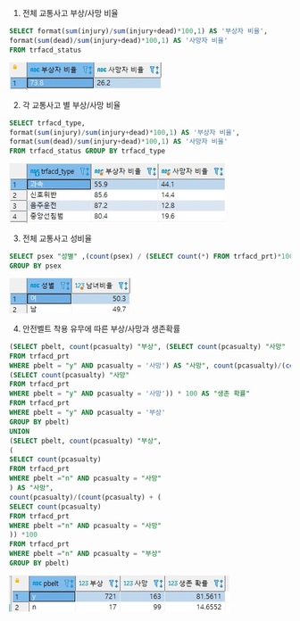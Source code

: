 1. 전체 교통사고 부상/사망 비율
```sql
SELECT format(sum(injury)/sum(injury+dead)*100,1) AS '부상자 비율', 
format(sum(dead)/sum(injury+dead)*100,1) AS '사망자 비율' 
FROM trfacd_status
```
<img src="../IMAGE/g1.jpg">


2. 각 교통사고 별 부상/사망 비율
```sql
SELECT trfacd_type, 
format(sum(injury)/sum(injury+dead)*100,1) AS '부상자 비율', 
format(sum(dead)/sum(injury+dead)*100,1) AS '사망자 비율'
FROM trfacd_status GROUP BY trfacd_type
```
<img src="../IMAGE/g2.jpg">

3. 전체 교통사고 성비율
```sql
SELECT psex "성별" ,(count(psex) / (SELECT count(*) FROM trfacd_prt)*100) AS "남녀비율" FROM trfacd_prt
GROUP BY psex
```
<img src="../IMAGE/g3.jpg">

4. 안전벨트 착용 유무에 따른 부상/사망과 생존확률
```sql
(SELECT pbelt, count(pcasualty) "부상", (SELECT count(pcasualty) "사망"
FROM trfacd_prt
WHERE pbelt = "y" AND pcasualty = '사망') AS "사망", count(pcasualty)/(count(pcasualty)+
(SELECT count(pcasualty) "사망"
FROM trfacd_prt
WHERE pbelt = "y" AND pcasualty = '사망')) * 100 AS "생존 확률"
FROM trfacd_prt
WHERE pbelt = "y" AND pcasualty = '부상'
GROUP BY pbelt)
UNION
(SELECT pbelt, count(pcasualty) "부상",
(
SELECT count(pcasualty)
FROM trfacd_prt
WHERE pbelt ="n" AND pcasualty = "사망"
) AS "사망",
count(pcasualty)/(count(pcasualty) + (
SELECT count(pcasualty)
FROM trfacd_prt
WHERE pbelt ="n" AND pcasualty = "사망"
)) *100
FROM trfacd_prt
WHERE pbelt ="n" AND pcasualty = "부상" 
GROUP BY pbelt)
```
<img src="../IMAGE/g4.jpg">